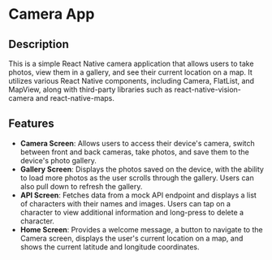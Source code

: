 # Camera App

## Description
This is a simple React Native camera application that allows users to take photos, view them in a gallery, and see their current location on a map. It utilizes various React Native components, including Camera, FlatList, and MapView, along with third-party libraries such as react-native-vision-camera and react-native-maps.

## Features
- **Camera Screen**: Allows users to access their device's camera, switch between front and back cameras, take photos, and save them to the device's photo gallery.
- **Gallery Screen**: Displays the photos saved on the device, with the ability to load more photos as the user scrolls through the gallery. Users can also pull down to refresh the gallery.
- **API Screen**: Fetches data from a mock API endpoint and displays a list of characters with their names and images. Users can tap on a character to view additional information and long-press to delete a character.
- **Home Screen**: Provides a welcome message, a button to navigate to the Camera screen, displays the user's current location on a map, and shows the current latitude and longitude coordinates.

